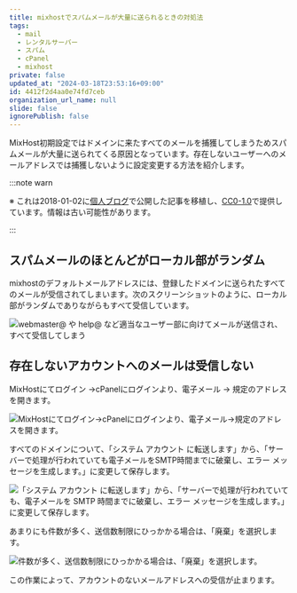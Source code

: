 ```yaml
---
title: mixhostでスパムメールが大量に送られるときの対処法
tags:
  - mail
  - レンタルサーバー
  - スパム
  - cPanel
  - mixhost
private: false
updated_at: "2024-03-18T23:53:16+09:00"
id: 4412f2d4aa0e74fd7ceb
organization_url_name: null
slide: false
ignorePublish: false
---
```


MixHost初期設定ではドメインに来たすべてのメールを捕獲してしまうためスパムメールが大量に送られてくる原因となっています。存在しないユーザーへのメールアドレスでは捕獲しないように設定変更する方法を紹介します。

:::note warn

※ これは2018-01-02に[個人ブログ](https://bicstone.me)で公開した記事を移植し、[CC0-1.0](https://creativecommons.org/publicdomain/zero/1.0/deed.ja)で提供しています。情報は古い可能性があります。

:::

## スパムメールのほとんどがローカル部がランダム

mixhostのデフォルトメールアドレスには、登録したドメインに送られたすべてのメールが受信されてしまいます。次のスクリーンショットのように、ローカル部がランダムでありながらもすべて受信しています。

![webmaster@ や help@ など適当なユーザー部に向けてメールが送信され、すべて受信してしまう](https://qiita-image-store.s3.ap-northeast-1.amazonaws.com/0/684999/09208432-5c5f-ccf6-a972-60db3753972b.png)

## 存在しないアカウントへのメールは受信しない

MixHostにてログイン →cPanelにログインより、電子メール → 規定のアドレスを開きます。

![MixHostにてログイン→cPanelにログインより、電子メール→規定のアドレスを開きます。](https://qiita-image-store.s3.ap-northeast-1.amazonaws.com/0/684999/941f91db-1007-b3b7-dd11-c2c4889b251e.png)

すべてのドメインについて、「システム アカウント に転送します」から、「サーバーで処理が行われていても電子メールをSMTP時間までに破棄し、エラー メッセージを生成します。」に変更して保存します。

![「システム アカウント に転送します」から、「サーバーで処理が行われていても、電子メールを SMTP 時間までに破棄し、エラー メッセージを生成します。」に変更して保存します。](https://qiita-image-store.s3.ap-northeast-1.amazonaws.com/0/684999/be27f2b9-8540-b69a-b5b9-60324d35adf4.png)

あまりにも件数が多く、送信数制限にひっかかる場合は、「廃棄」を選択します。

![件数が多く、送信数制限にひっかかる場合は、「廃棄」を選択します。](https://qiita-image-store.s3.ap-northeast-1.amazonaws.com/0/684999/c0872361-677c-4c83-c421-8ff54941e1ad.png)

この作業によって、アカウントのないメールアドレスへの受信が止まります。
